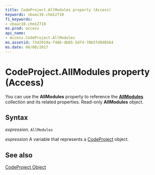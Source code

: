 ```yaml
---
title: CodeProject.AllModules property (Access)
keywords: vbaac10.chm12710
f1_keywords:
- vbaac10.chm12710
ms.prod: access
api_name:
- Access.CodeProject.AllModules
ms.assetid: 73d2919a-f486-db85-5df4-70b5fd9d8564
ms.date: 06/08/2017
---
```



# CodeProject.AllModules property (Access)

You can use the  **AllModules** property to reference the **[AllModules](Access.AllModules.md)** collection and its related properties. Read-only **AllModules** object.


## Syntax

_expression_. `AllModules`

_expression_ A variable that represents a [CodeProject](Access.CodeProject.md) object.


## See also


[CodeProject Object](Access.CodeProject.md)

